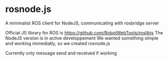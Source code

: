 rosnode.js
==========

A minimalist ROS client for NodeJS, communicating with rosbridge server

Official JS library for ROS is https://github.com/RobotWebTools/roslibjs
The NodeJS version is in active developpement
We wanted something simple and working immediatly, so we created rosnode.js

Currently only message send and received if working
